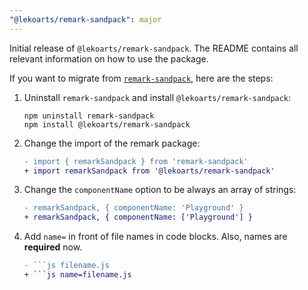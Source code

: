 ```yaml
---
"@lekoarts/remark-sandpack": major
---
```


Initial release of `@lekoarts/remark-sandpack`. The README contains all relevant information on how to use the package.

If you want to migrate from [`remark-sandpack`](https://github.com/thecuvii/remark-sandpack), here are the steps:

1. Uninstall `remark-sandpack` and install `@lekoarts/remark-sandpack`:

    ```shell
    npm uninstall remark-sandpack
    npm install @lekoarts/remark-sandpack
    ```

1. Change the import of the remark package:

    ```diff
    - import { remarkSandpack } from 'remark-sandpack'
    + import remarkSandpack from '@lekoarts/remark-sandpack'
    ```

1. Change the `componentName` option to be always an array of strings:

    ```diff
    - remarkSandpack, { componentName: 'Playground' }
    + remarkSandpack, { componentName: ['Playground'] }
    ```

1. Add `name=` in front of file names in code blocks. Also, names are **required** now.

    ````diff
    - ```js filename.js
    + ```js name=filename.js
    ````
